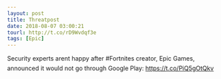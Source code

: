 ```yaml
---
layout: post
title: Threatpost
date: 2018-08-07 03:00:21
tourl: http://t.co/rD9Wvdqf3e
tags: [Epic]
---
```

Security experts arent happy after #Fortnites creator, Epic Games, announced it would not go through Google Play: https://t.co/PiQ5gOtQkv